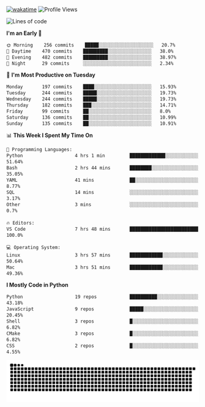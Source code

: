 [![wakatime](https://wakatime.com/badge/user/b920b284-3cde-4cd4-b72e-f7f22d050b16.svg)](https://wakatime.com/@b920b284-3cde-4cd4-b72e-f7f22d050b16)
![Profile Views](http://img.shields.io/badge/Profile%20Views-4586-blue)
<!--START_SECTION:waka-->
![Lines of code](https://img.shields.io/badge/From%20Hello%20World%20I%27ve%20Written--774%20Thousand%20lines%20of%20code-blue)

**I'm an Early 🐤** 

```text
🌞 Morning    256 commits    █████░░░░░░░░░░░░░░░░░░░░   20.7% 
🌆 Daytime    470 commits    █████████░░░░░░░░░░░░░░░░   38.0% 
🌃 Evening    482 commits    █████████░░░░░░░░░░░░░░░░   38.97% 
🌙 Night      29 commits     ░░░░░░░░░░░░░░░░░░░░░░░░░   2.34%

```
📅 **I'm Most Productive on Tuesday** 

```text
Monday       197 commits    ████░░░░░░░░░░░░░░░░░░░░░   15.93% 
Tuesday      244 commits    █████░░░░░░░░░░░░░░░░░░░░   19.73% 
Wednesday    244 commits    █████░░░░░░░░░░░░░░░░░░░░   19.73% 
Thursday     182 commits    ███░░░░░░░░░░░░░░░░░░░░░░   14.71% 
Friday       99 commits     ██░░░░░░░░░░░░░░░░░░░░░░░   8.0% 
Saturday     136 commits    ██░░░░░░░░░░░░░░░░░░░░░░░   10.99% 
Sunday       135 commits    ██░░░░░░░░░░░░░░░░░░░░░░░   10.91%

```


📊 **This Week I Spent My Time On** 

```text
💬 Programming Languages: 
Python                   4 hrs 1 min         █████████████░░░░░░░░░░░░   51.64% 
Bash                     2 hrs 44 mins       ████████░░░░░░░░░░░░░░░░░   35.05% 
YAML                     41 mins             ██░░░░░░░░░░░░░░░░░░░░░░░   8.77% 
SQL                      14 mins             ░░░░░░░░░░░░░░░░░░░░░░░░░   3.17% 
Other                    3 mins              ░░░░░░░░░░░░░░░░░░░░░░░░░   0.7%

🔥 Editors: 
VS Code                  7 hrs 48 mins       █████████████████████████   100.0%

💻 Operating System: 
Linux                    3 hrs 57 mins       ████████████░░░░░░░░░░░░░   50.64% 
Mac                      3 hrs 51 mins       ████████████░░░░░░░░░░░░░   49.36%

```

**I Mostly Code in Python** 

```text
Python                   19 repos            ██████████░░░░░░░░░░░░░░░   43.18% 
JavaScript               9 repos             █████░░░░░░░░░░░░░░░░░░░░   20.45% 
Shell                    3 repos             █░░░░░░░░░░░░░░░░░░░░░░░░   6.82% 
CMake                    3 repos             █░░░░░░░░░░░░░░░░░░░░░░░░   6.82% 
CSS                      2 repos             █░░░░░░░░░░░░░░░░░░░░░░░░   4.55%

```



<!--END_SECTION:waka-->
![Snake animation](https://raw.githubusercontent.com/timmypidashev/timmypidashev/main/commits.svg)
